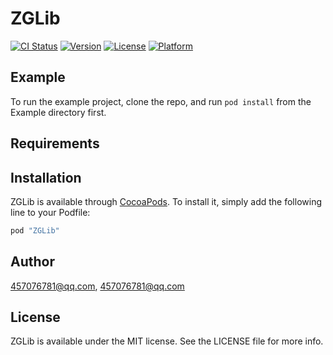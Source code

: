 # ZGLib

[![CI Status](http://img.shields.io/travis/457076781@qq.com/ZGLib.svg?style=flat)](https://travis-ci.org/457076781@qq.com/ZGLib)
[![Version](https://img.shields.io/cocoapods/v/ZGLib.svg?style=flat)](http://cocoapods.org/pods/ZGLib)
[![License](https://img.shields.io/cocoapods/l/ZGLib.svg?style=flat)](http://cocoapods.org/pods/ZGLib)
[![Platform](https://img.shields.io/cocoapods/p/ZGLib.svg?style=flat)](http://cocoapods.org/pods/ZGLib)

## Example

To run the example project, clone the repo, and run `pod install` from the Example directory first.

## Requirements

## Installation

ZGLib is available through [CocoaPods](http://cocoapods.org). To install
it, simply add the following line to your Podfile:

```ruby
pod "ZGLib"
```

## Author

457076781@qq.com, 457076781@qq.com

## License

ZGLib is available under the MIT license. See the LICENSE file for more info.
